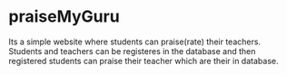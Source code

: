 # praiseMyGuru

Its a simple website where students can praise(rate) their teachers.
Students and teachers can be registeres in the database and then registered students can praise their teacher which are their in database. 
